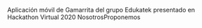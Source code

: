 Aplicación móvil de Gamarrita del grupo Edukatek presentado en Hackathon Virtual 2020 NosotrosProponemos
